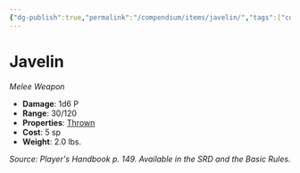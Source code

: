 ```yaml
---
{"dg-publish":true,"permalink":"/compendium/items/javelin/","tags":["compendium/src/5e/phb","item/property/thrown","item/weapon/simple/melee"]}
---
```


# Javelin
*Melee Weapon*  

- **Damage**: 1d6 P
- **Range**: 30/120
- **Properties**: [Thrown](rules/item-properties.md#Thrown)
- **Cost**: 5 sp
- **Weight**: 2.0 lbs.

*Source: Player's Handbook p. 149. Available in the SRD and the Basic Rules.*